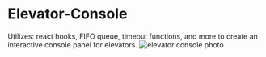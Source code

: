 # Elevator-Console
Utilizes: react hooks, FIFO queue, timeout functions, and more to create an interactive console panel for elevators. 
![elevator console photo](https://user-images.githubusercontent.com/98849809/171504959-0436028c-91b8-4980-a309-aba589a89f18.PNG)
